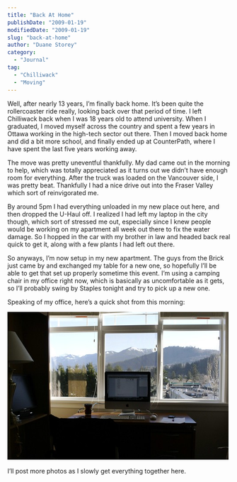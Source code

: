 ```yaml
---
title: "Back At Home"
publishDate: "2009-01-19"
modifiedDate: "2009-01-19"
slug: "back-at-home"
author: "Duane Storey"
category:
  - "Journal"
tag:
  - "Chilliwack"
  - "Moving"
---
```


Well, after nearly 13 years, I’m finally back home. It’s been quite the rollercoaster ride really, looking back over that period of time. I left Chilliwack back when I was 18 years old to attend university. When I graduated, I moved myself across the country and spent a few years in Ottawa working in the high-tech sector out there. Then I moved back home and did a bit more school, and finally ended up at CounterPath, where I have spent the last five years working away.

The move was pretty uneventful thankfully. My dad came out in the morning to help, which was totally appreciated as it turns out we didn’t have enough room for everything. After the truck was loaded on the Vancouver side, I was pretty beat. Thankfully I had a nice drive out into the Fraser Valley which sort of reinvigorated me.

By around 5pm I had everything unloaded in my new place out here, and then dropped the U-Haul off. I realized I had left my laptop in the city though, which sort of stressed me out, especially since I knew people would be working on my apartment all week out there to fix the water damage. So I hopped in the car with my brother in law and headed back real quick to get it, along with a few plants I had left out there.

So anyways, I’m now setup in my new apartment. The guys from the Brick just came by and exchanged my table for a new one, so hopefully I’ll be able to get that set up properly sometime this event. I’m using a camping chair in my office right now, which is basically as uncomfortable as it gets, so I’ll probably swing by Staples tonight and try to pick up a new one.

Speaking of my office, here’s a quick shot from this morning:

![Office](_images/back-at-home-1.jpg)

I’ll post more photos as I slowly get everything together here.